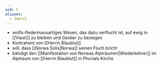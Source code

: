 ```yaml
---
uid: t
aliases:
  - Imerol
---
```

- wolfs-fledermausartiges Wesen, das dazu verflucht ist, auf ewig in [[Viasti]] zu bleiben und Geister zu besiegen
- Kontrahent von [[Herrin Blaublut]]
- will, dass [[Norwa Solis|Norwa]] seinen Fluch bricht
- bändigt den [[Manifestation von Norwas Alpträumen|Wiederkehrer]] im Alptraum von [[Herrin Blaublut]] in Phorials Kirche